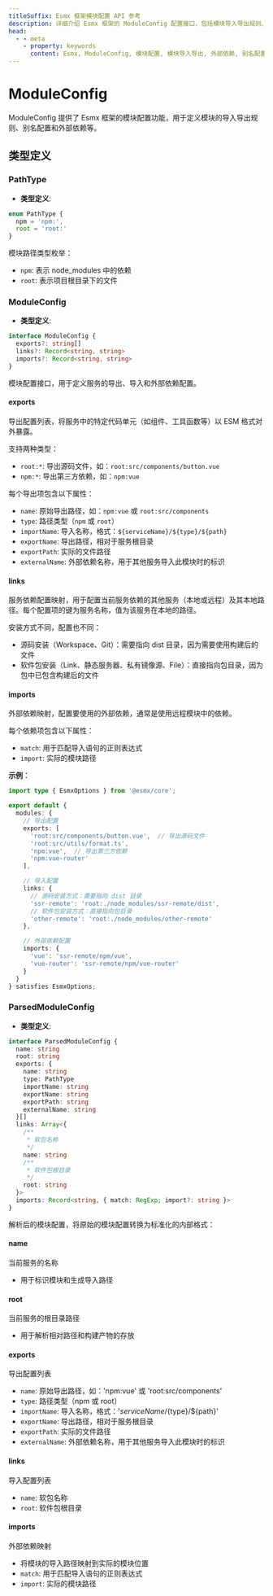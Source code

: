 ```yaml
---
titleSuffix: Esmx 框架模块配置 API 参考
description: 详细介绍 Esmx 框架的 ModuleConfig 配置接口，包括模块导入导出规则、别名配置和外部依赖管理，帮助开发者深入理解框架的模块化系统。
head:
  - - meta
    - property: keywords
      content: Esmx, ModuleConfig, 模块配置, 模块导入导出, 外部依赖, 别名配置, 依赖管理, Web 应用框架
---
```


# ModuleConfig

ModuleConfig 提供了 Esmx 框架的模块配置功能，用于定义模块的导入导出规则、别名配置和外部依赖等。

## 类型定义

### PathType

- **类型定义**:
```ts
enum PathType {
  npm = 'npm:', 
  root = 'root:'
}
```

模块路径类型枚举：
- `npm`: 表示 node_modules 中的依赖
- `root`: 表示项目根目录下的文件

### ModuleConfig

- **类型定义**:
```ts
interface ModuleConfig {
  exports?: string[]
  links?: Record<string, string>
  imports?: Record<string, string>
}
```

模块配置接口，用于定义服务的导出、导入和外部依赖配置。

#### exports

导出配置列表，将服务中的特定代码单元（如组件、工具函数等）以 ESM 格式对外暴露。

支持两种类型：
- `root:*`: 导出源码文件，如：`root:src/components/button.vue`
- `npm:*`: 导出第三方依赖，如：`npm:vue`

每个导出项包含以下属性：
- `name`: 原始导出路径，如：`npm:vue` 或 `root:src/components`
- `type`: 路径类型（`npm` 或 `root`）
- `importName`: 导入名称，格式：`${serviceName}/${type}/${path}`
- `exportName`: 导出路径，相对于服务根目录
- `exportPath`: 实际的文件路径
- `externalName`: 外部依赖名称，用于其他服务导入此模块时的标识

#### links

服务依赖配置映射，用于配置当前服务依赖的其他服务（本地或远程）及其本地路径。每个配置项的键为服务名称，值为该服务在本地的路径。

安装方式不同，配置也不同：
- 源码安装（Workspace、Git）：需要指向 dist 目录，因为需要使用构建后的文件
- 软件包安装（Link、静态服务器、私有镜像源、File）：直接指向包目录，因为包中已包含构建后的文件

#### imports

外部依赖映射，配置要使用的外部依赖，通常是使用远程模块中的依赖。

每个依赖项包含以下属性：
- `match`: 用于匹配导入语句的正则表达式
- `import`: 实际的模块路径

**示例**：
```ts title="entry.node.ts"
import type { EsmxOptions } from '@esmx/core';

export default {
  modules: {
    // 导出配置
    exports: [
      'root:src/components/button.vue',  // 导出源码文件
      'root:src/utils/format.ts',
      'npm:vue',  // 导出第三方依赖
      'npm:vue-router'
    ],

    // 导入配置
    links: {
      // 源码安装方式：需要指向 dist 目录
      'ssr-remote': 'root:./node_modules/ssr-remote/dist',
      // 软件包安装方式：直接指向包目录
      'other-remote': 'root:./node_modules/other-remote'
    },

    // 外部依赖配置
    imports: {
      'vue': 'ssr-remote/npm/vue',
      'vue-router': 'ssr-remote/npm/vue-router'
    }
  }
} satisfies EsmxOptions;
```

### ParsedModuleConfig

- **类型定义**:
```ts
interface ParsedModuleConfig {
  name: string
  root: string
  exports: {
    name: string
    type: PathType
    importName: string
    exportName: string
    exportPath: string
    externalName: string
  }[]
  links: Array<{
    /**
     * 软包名称
     */
    name: string
    /**
     * 软件包根目录
     */
    root: string
  }>
  imports: Record<string, { match: RegExp; import?: string }>
}
```

解析后的模块配置，将原始的模块配置转换为标准化的内部格式：

#### name
当前服务的名称
- 用于标识模块和生成导入路径

#### root
当前服务的根目录路径
- 用于解析相对路径和构建产物的存放

#### exports
导出配置列表
- `name`: 原始导出路径，如：'npm:vue' 或 'root:src/components'
- `type`: 路径类型（npm 或 root）
- `importName`: 导入名称，格式：'${serviceName}/${type}/${path}'
- `exportName`: 导出路径，相对于服务根目录
- `exportPath`: 实际的文件路径
- `externalName`: 外部依赖名称，用于其他服务导入此模块时的标识

#### links
导入配置列表
- `name`: 软包名称
- `root`: 软件包根目录

#### imports
外部依赖映射
- 将模块的导入路径映射到实际的模块位置
- `match`: 用于匹配导入语句的正则表达式
- `import`: 实际的模块路径
